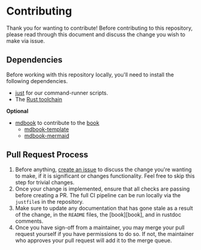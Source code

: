 # Contributing

Thank you for wanting to contribute! Before contributing to this repository,
please read through this document and discuss the change you wish to make via issue.

## Dependencies

Before working with this repository locally, you'll need to install the following dependencies.

- [just](https://github.com/casey/just) for our command-runner scripts.
- The [Rust toolchain](https://rustup.rs/)

**Optional**

- [mdbook](https://github.com/rust-lang/mdBook) to contribute to the [book](/)
  - [mdbook-template](https://github.com/sgoudham/mdbook-template)
  - [mdbook-mermaid](https://github.com/badboy/mdbook-mermaid)

## Pull Request Process

1. Before anything, [create an issue](https://github.com/op-rs/hilo/issues/new) to discuss the change you're
   wanting to make, if it is significant or changes functionality. Feel free to skip this step for trivial changes.
1. Once your change is implemented, ensure that all checks are passing before creating a PR. The full CI pipeline can
   be run locally via the `justfile`s in the repository.
1. Make sure to update any documentation that has gone stale as a result of the change, in the `README` files, the [book][book],
   and in rustdoc comments.
1. Once you have sign-off from a maintainer, you may merge your pull request yourself if you have permissions to do so.
   If not, the maintainer who approves your pull request will add it to the merge queue.
